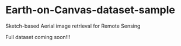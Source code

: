 # Earth-on-Canvas-dataset-sample
Sketch-based Aerial image retrieval for  Remote Sensing


Full dataset coming soon!!!
